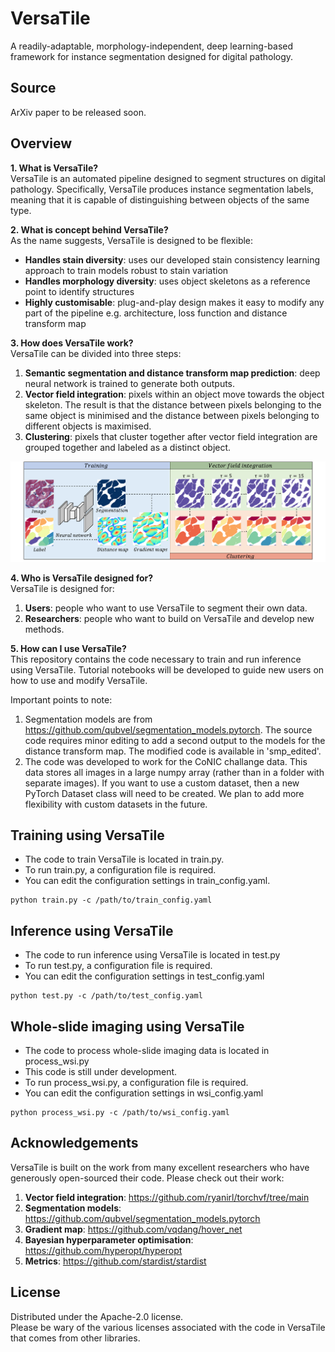 # VersaTile

A readily-adaptable, morphology-independent, deep learning-based framework for instance segmentation designed for digital pathology.

## Source

ArXiv paper to be released soon.

## Overview

**1. What is VersaTile?** \
VersaTile is an automated pipeline designed to segment structures on digital pathology. Specifically, VersaTile produces instance segmentation labels, meaning that it is capable of distinguishing between objects of the same type.

**2. What is concept behind VersaTile?** \
As the name suggests, VersaTile is designed to be flexible:
- **Handles stain diversity**: uses our developed stain consistency learning approach to train models robust to stain variation
- **Handles morphology diversity**: uses object skeletons as a reference point to identify structures
- **Highly customisable**: plug-and-play design makes it easy to modify any part of the pipeline e.g. architecture, loss function and distance transform map

**3. How does VersaTile work?** \
VersaTile can be divided into three steps: 
1. **Semantic segmentation and distance transform map prediction**: deep neural network is trained to generate both outputs. 
2. **Vector field integration**: pixels within an object move towards the object skeleton. The result is that the distance between pixels belonging to the same object is minimised and the distance between pixels belonging to different objects is maximised. 
3. **Clustering**: pixels that cluster together after vector field integration are grouped together and labeled as a distinct object.

![Overview of loss function inheritance](https://github.com/mlyg/VersaTile/blob/main/figures/overview.png)

**4. Who is VersaTile designed for?** \
VersaTile is designed for:
1. **Users**: people who want to use VersaTile to segment their own data.
2. **Researchers**: people who want to build on VersaTile and develop new methods.

**5. How can I use VersaTile?** \
This repository contains the code necessary to train and run inference using VersaTile. Tutorial notebooks will be developed to guide new users on how to use and modify VersaTile.

Important points to note:
1. Segmentation models are from https://github.com/qubvel/segmentation_models.pytorch. The source code requires minor editing to add a second output to the models for the distance transform map. The modified code is available in 'smp_edited'.
2. The code was developed to work for the CoNIC challange data. This data stores all images in a large numpy array (rather than in a folder with separate images). If you want to use a custom dataset, then a new PyTorch Dataset class will need to be created. We plan to add more flexibility with custom datasets in the future.

## Training using VersaTile

- The code to train VersaTile is located in train.py. 
- To run train.py, a configuration file is required. 
- You can edit the configuration settings in train_config.yaml.

```
python train.py -c /path/to/train_config.yaml
```
## Inference using VersaTile

- The code to run inference using VersaTile is located in test.py
- To run test.py, a configuration file is required.
- You can edit the configuration settings in test_config.yaml

```
python test.py -c /path/to/test_config.yaml
```
## Whole-slide imaging using VersaTile
- The code to process whole-slide imaging data is located in process_wsi.py
- This code is still under development.
- To run process_wsi.py, a configuration file is required.
- You can edit the configuration settings in wsi_config.yaml

```
python process_wsi.py -c /path/to/wsi_config.yaml
```

## Acknowledgements
VersaTile is built on the work from many excellent researchers who have generously open-sourced their code. Please check out their work:
1. **Vector field integration**: https://github.com/ryanirl/torchvf/tree/main
2. **Segmentation models**: https://github.com/qubvel/segmentation_models.pytorch
3. **Gradient map**: https://github.com/vqdang/hover_net
4. **Bayesian hyperparameter optimisation**: https://github.com/hyperopt/hyperopt
5. **Metrics**: https://github.com/stardist/stardist

## License
Distributed under the Apache-2.0 license. \
Please be wary of the various licenses associated with the code in VersaTile that comes from other libraries.
